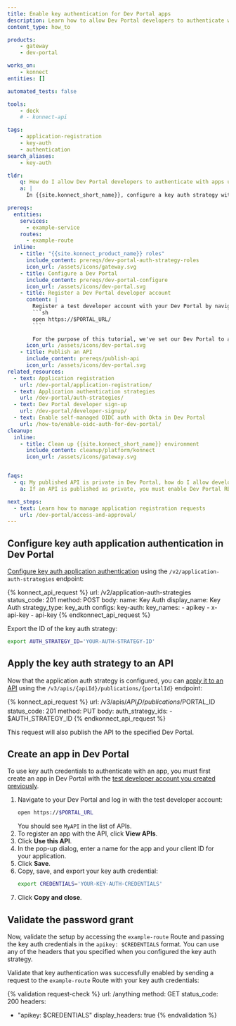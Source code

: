 ```yaml
---
title: Enable key authentication for Dev Portal apps
description: Learn how to allow Dev Portal developers to authenticate with apps using key auth.
content_type: how_to

products:
    - gateway
    - dev-portal

works_on:
    - konnect
entities: []

automated_tests: false

tools:
    - deck
    # - konnect-api

tags:
    - application-registration
    - key-auth
    - authentication
search_aliases:
    - key-auth

tldr:
    q: How do I allow Dev Portal developers to authenticate with apps using key authentication?
    a: |
      In {{site.konnect_short_name}}, configure a key auth strategy with the authentication headers you want to allow and apply it to an API. Any developers who register an application for an API with this authentication strategy applied to it can authenticate by sending `apikey: $CREDENTIAL` as a header.

prereqs:
  entities:
    services:
      - example-service
    routes:
      - example-route
  inline:
    - title: "{{site.konnect_product_name}} roles"
      include_content: prereqs/dev-portal-auth-strategy-roles
      icon_url: /assets/icons/gateway.svg
    - title: Configure a Dev Portal
      include_content: prereqs/dev-portal-configure
      icon_url: /assets/icons/dev-portal.svg
    - title: Register a Dev Portal developer account
      content: |
        Register a test developer account with your Dev Portal by navigating to your Dev Portal and clicking **Sign up**:
        ```sh
        open https://$PORTAL_URL/
        ```
        
        For the purpose of this tutorial, we've set our Dev Portal to automatically approve developer registrations. 
      icon_url: /assets/icons/dev-portal.svg
    - title: Publish an API
      include_content: prereqs/publish-api
      icon_url: /assets/icons/dev-portal.svg
related_resources:
  - text: Application registration
    url: /dev-portal/application-registration/
  - text: Application authentication strategies
    url: /dev-portal/auth-strategies/
  - text: Dev Portal developer sign-up
    url: /dev-portal/developer-signup/
  - text: Enable self-managed OIDC auth with Okta in Dev Portal
    url: /how-to/enable-oidc-auth-for-dev-portal/
cleanup:
  inline:
    - title: Clean up {{site.konnect_short_name}} environment
      include_content: cleanup/platform/konnect
      icon_url: /assets/icons/gateway.svg


faqs:
  - q: My published API is private in Dev Portal, how do I allow developers to see it?
    a: If an API is published as private, you must enable Dev Portal RBAC and [developers must sign in](/dev-portal/developer-signup/) to see APIs.

next_steps:
  - text: Learn how to manage application registration requests
    url: /dev-portal/access-and-approval/
---
```


## Configure key auth application authentication in Dev Portal

[Configure key auth application authentication](/api/konnect/application-auth-strategies/v2/#/operations/create-app-auth-strategy) using the `/v2/application-auth-strategies` endpoint:

<!--vale off-->
{% konnect_api_request %}
url: /v2/application-auth-strategies
status_code: 201
method: POST
body:
    name: Key Auth
    display_name: Key Auth
    strategy_type: key_auth
    configs:
      key-auth:
        key_names:
        - apikey
        - x-api-key
        - api-key
{% endkonnect_api_request %}
<!--vale on-->

Export the ID of the key auth strategy:

```sh
export AUTH_STRATEGY_ID='YOUR-AUTH-STRATEGY-ID'
```

## Apply the key auth strategy to an API

Now that the application auth strategy is configured, you can [apply it to an API](/api/konnect/api-builder/v3/#/operations/publish-api-to-portal) using the `/v3/apis/{apiId}/publications/{portalId}` endpoint:

<!--vale off-->
{% konnect_api_request %}
url: /v3/apis/$API_ID/publications/$PORTAL_ID
status_code: 201
method: PUT
body:
    auth_strategy_ids: 
    - $AUTH_STRATEGY_ID
{% endkonnect_api_request %}
<!--vale on-->

This request will also publish the API to the specified Dev Portal.

## Create an app in Dev Portal

To use key auth credentials to authenticate with an app, you must first create an app in Dev Portal with the [test developer account you created previously](/how-to/enable-key-auth-for-dev-portal/#create-a-dev-portal-developer-account).

1. Navigate to your Dev Portal and log in with the test developer account:
   ```sh
   open https://$PORTAL_URL
   ```
   You should see `MyAPI` in the list of APIs.
1. To register an app with the API, click **View APIs**.
1. Click **Use this API**.
1. In the pop-up dialog, enter a name for the app and your client ID for your application.
1. Click **Save**.
1. Copy, save, and export your key auth credential:
   ```sh
   export CREDENTIALS='YOUR-KEY-AUTH-CREDENTIALS'
   ```
1. Click **Copy and close**.

## Validate the password grant

Now, validate the setup by accessing the `example-route` Route and passing the key auth credentials in the `apikey: $CREDENTIALS` format. You can use any of the headers that you specified when you configured the key auth strategy. 

Validate that key authentication was successfully enabled by sending a request to the `example-route` Route with your key auth credentials:

{% validation request-check %}
url: /anything
method: GET
status_code: 200
headers:
  - "apikey: $CREDENTIALS"
display_headers: true
{% endvalidation %}




